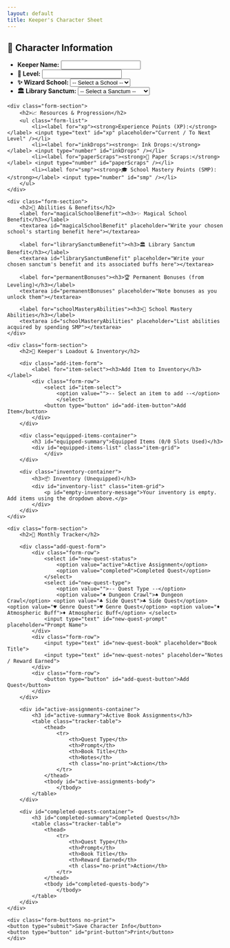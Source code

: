 ```yaml
---
layout: default
title: Keeper's Character Sheet
---
```


<form id="character-sheet">
    <div class="form-section">
        <h2>👤 Character Information</h2>
        <ul class="form-list">
            <li><label for="keeperName"><strong>Keeper Name:</strong></label> <input type="text" id="keeperName" /></li>
            <li><label for="level"><strong>🌟 Level:</strong></label> <input type="number" id="level" /></li>
            <li>
                <label for="wizardSchool"><strong>✨ Wizard School:</strong></label>
                <select id="wizardSchool">
                    <option value="">-- Select a School --</option>
                    <option value="Abjuration">Abjuration</option> <option value="Divination">Divination</option> <option value="Evocation">Evocation</option> <option value="Enchantment">Enchantment</option> <option value="Conjuration">Conjuration</option> <option value="Transmutation">Transmutation</option> </select>
            </li>
            <li>
                <label for="librarySanctum"><strong>🏛️ Library Sanctum:</strong></label>
                <select id="librarySanctum">
                    <option value="">-- Select a Sanctum --</option>
                    <option value="The Spire of Whispers">The Spire of Whispers</option> <option value="The Verdant Athenaeum">The Verdant Athenaeum</option> <option value="The Sunken Archives">The Sunken Archives</option> </select>
            </li>
        </ul>
    </div>

    <div class="form-section">
        <h2>📈 Resources & Progression</h2>
        <ul class="form-list">
            <li><label for="xp"><strong>Experience Points (XP):</strong></label> <input type="text" id="xp" placeholder="Current / To Next Level" /></li>
            <li><label for="inkDrops"><strong>💧 Ink Drops:</strong></label> <input type="number" id="inkDrops" /></li>
            <li><label for="paperScraps"><strong>📄 Paper Scraps:</strong></label> <input type="number" id="paperScraps" /></li>
            <li><label for="smp"><strong>🎓 School Mastery Points (SMP):</strong></label> <input type="number" id="smp" /></li>
        </ul>
    </div>

    <div class="form-section">
        <h2>🔮 Abilities & Benefits</h2>
        <label for="magicalSchoolBenefit"><h3>✨ Magical School Benefit</h3></label>
        <textarea id="magicalSchoolBenefit" placeholder="Write your chosen school's starting benefit here"></textarea>

        <label for="librarySanctumBenefit"><h3>🏛️ Library Sanctum Benefit</h3></label>
        <textarea id="librarySanctumBenefit" placeholder="Write your chosen sanctum's benefit and its associated buffs here"></textarea>

        <label for="permanentBonuses"><h3>🏆 Permanent Bonuses (from Leveling)</h3></label>
        <textarea id="permanentBonuses" placeholder="Note bonuses as you unlock them"></textarea>

        <label for="schoolMasteryAbilities"><h3>🧙 School Mastery Abilities</h3></label>
        <textarea id="schoolMasteryAbilities" placeholder="List abilities acquired by spending SMP"></textarea>
    </div>
    
    <div class="form-section">
        <h2>🎒 Keeper's Loadout & Inventory</h2>

        <div class="add-item-form">
            <label for="item-select"><h3>Add Item to Inventory</h3></label>
            <div class="form-row">
                <select id="item-select">
                    <option value="">-- Select an item to add --</option>
                    </select>
                <button type="button" id="add-item-button">Add Item</button>
            </div>
        </div>

        <div class="equipped-items-container">
            <h3 id="equipped-summary">Equipped Items (0/0 Slots Used)</h3>
            <div id="equipped-items-list" class="item-grid">
                </div>
        </div>

        <div class="inventory-container">
            <h3>📦 Inventory (Unequipped)</h3>
            <div id="inventory-list" class="item-grid">
                <p id="empty-inventory-message">Your inventory is empty. Add items using the dropdown above.</p>
            </div>
        </div>
    </div>

    <div class="form-section">
        <h2>📅 Monthly Tracker</h2>

        <div class="add-quest-form">
            <div class="form-row">
                <select id="new-quest-status">
                    <option value="active">Active Assignment</option>
                    <option value="completed">Completed Quest</option>
                </select>
                <select id="new-quest-type">
                    <option value="">-- Quest Type --</option>
                    <option value="♠ Dungeon Crawl">♠ Dungeon Crawl</option> <option value="♣ Side Quest">♣ Side Quest</option> <option value="♥ Genre Quest">♥ Genre Quest</option> <option value="♦ Atmospheric Buff">♦ Atmospheric Buff</option> </select>
                <input type="text" id="new-quest-prompt" placeholder="Prompt Name">
            </div>
            <div class="form-row">
                <input type="text" id="new-quest-book" placeholder="Book Title">
                <input type="text" id="new-quest-notes" placeholder="Notes / Reward Earned">
            </div>
            <div class="form-row">
                <button type="button" id="add-quest-button">Add Quest</button>
            </div>
        </div>

        <div id="active-assignments-container">
            <h3 id="active-summary">Active Book Assignments</h3>
            <table class="tracker-table">
                <thead>
                    <tr>
                        <th>Quest Type</th>
                        <th>Prompt</th>
                        <th>Book Title</th>
                        <th>Notes</th>
                        <th class="no-print">Action</th>
                    </tr>
                </thead>
                <tbody id="active-assignments-body">
                    </tbody>
            </table>
        </div>

        <div id="completed-quests-container">
            <h3 id="completed-summary">Completed Quests</h3>
            <table class="tracker-table">
                <thead>
                    <tr>
                        <th>Quest Type</th>
                        <th>Prompt</th>
                        <th>Book Title</th>
                        <th>Reward Earned</th>
                        <th class="no-print">Action</th>
                    </tr>
                </thead>
                <tbody id="completed-quests-body">
                    </tbody>
            </table>
        </div>
    </div>

    <div class="form-buttons no-print">
    <button type="submit">Save Character Info</button>
    <button type="button" id="print-button">Print</button>
    </div>
</form>